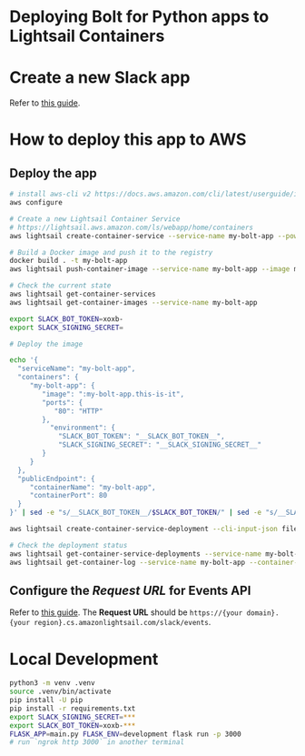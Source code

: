 # Deploying Bolt for Python apps to Lightsail Containers

# Create a new Slack app

Refer to [this guide](/README.md).

# How to deploy this app to AWS

## Deploy the app

```bash
# install aws-cli v2 https://docs.aws.amazon.com/cli/latest/userguide/install-cliv2-mac.html
aws configure

# Create a new Lightsail Container Service
# https://lightsail.aws.amazon.com/ls/webapp/home/containers
aws lightsail create-container-service --service-name my-bolt-app --power nano --scale 1

# Build a Docker image and push it to the registry
docker build . -t my-bolt-app
aws lightsail push-container-image --service-name my-bolt-app --image my-bolt-app:latest --label this-is-it

# Check the current state
aws lightsail get-container-services
aws lightsail get-container-images --service-name my-bolt-app

export SLACK_BOT_TOKEN=xoxb-
export SLACK_SIGNING_SECRET=

# Deploy the image

echo '{
  "serviceName": "my-bolt-app",
  "containers": {
     "my-bolt-app": {
        "image": ":my-bolt-app.this-is-it",
        "ports": {
           "80": "HTTP"
        },
          "environment": {
            "SLACK_BOT_TOKEN": "__SLACK_BOT_TOKEN__",
            "SLACK_SIGNING_SECRET": "__SLACK_SIGNING_SECRET__"
        }
     }
  },
  "publicEndpoint": {
     "containerName": "my-bolt-app",
     "containerPort": 80
  }
}' | sed -e "s/__SLACK_BOT_TOKEN__/$SLACK_BOT_TOKEN/" | sed -e "s/__SLACK_SIGNING_SECRET__/${SLACK_SIGNING_SECRET}/" > lc.json

aws lightsail create-container-service-deployment --cli-input-json file://lc.json

# Check the deployment status
aws lightsail get-container-service-deployments --service-name my-bolt-app
aws lightsail get-container-log --service-name my-bolt-app --container-name my-bolt-app
```

## Configure the *Request URL* for Events API

Refer to [this guide](/README.md). The **Request URL** should be `https://{your domain}.{your region}.cs.amazonlightsail.com/slack/events`.

# Local Development

```bash
python3 -m venv .venv
source .venv/bin/activate
pip install -U pip
pip install -r requirements.txt
export SLACK_SIGNING_SECRET=***
export SLACK_BOT_TOKEN=xoxb-***
FLASK_APP=main.py FLASK_ENV=development flask run -p 3000
# run `ngrok http 3000` in another terminal
```